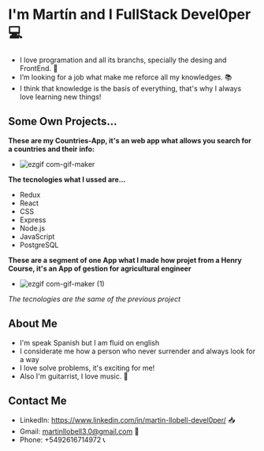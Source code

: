 
<!--
**martinllobell/martinllobell** is a ✨ _special_ ✨ repository because its `README.md` (this file) appears on your GitHub profile.

Here are some ideas to get you started:
-->
# I'm Martín and I FullStack Devel0per 💻
 
- I love programation and all its branchs, specially the desing and FrontEnd. 📲
- I’m looking for a job what make me reforce all my knowledges. 📚
- I think that knowledge is the basis of everything, that's why I always love learning new things!

## Some Own Projects...

**These are my Countries-App, it's an web app what allows you search for a countries and their info:**


- ![ezgif com-gif-maker](https://user-images.githubusercontent.com/75500719/124173663-b78c6580-da81-11eb-8745-c12b090cbdd5.gif)


**The tecnologies what I ussed are...**
- Redux
- React
- CSS
- Express
- Node.js
- JavaScript
- PostgreSQL

**These are a segment of one App what I made how projet from a Henry Course, it's an App of gestion for agricultural engineer**


- ![ezgif com-gif-maker (1)](https://user-images.githubusercontent.com/75500719/124179345-20c3a700-da89-11eb-9cd9-b5291860af88.gif)


*The tecnologies are the same of the previous project*

## About Me

- I'm speak Spanish but I am fluid on english
- I considerate me how a person who never surrender and always look for a way
- I love solve problems, it's exciting for me!
- Also I'm guitarrist, I love music. 🎸

## Contact Me
- LinkedIn: https://www.linkedin.com/in/martin-llobell-devel0per/ 📥
- Gmail: martinllobell3.0@gmail.com 📧
- Phone: +5492616714972 📞
